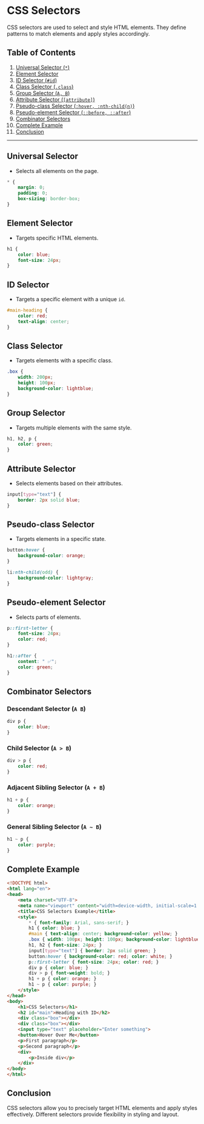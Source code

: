 # CSS Selectors

CSS selectors are used to select and style HTML elements. They define patterns to match elements and apply styles accordingly.

## Table of Contents
1. [Universal Selector (`*`)](#universal-selector)
2. [Element Selector](#element-selector)
3. [ID Selector (`#id`)](#id-selector)
4. [Class Selector (`.class`)](#class-selector)
5. [Group Selector (`A, B`)](#group-selector)
6. [Attribute Selector (`[attribute]`)](#attribute-selector)
7. [Pseudo-class Selector (`:hover, :nth-child(n)`) ](#pseudo-class-selector)
8. [Pseudo-element Selector (`::before, ::after`)](#pseudo-element-selector)
9. [Combinator Selectors](#combinator-selectors)
10. [Complete Example](#complete-example)
11. [Conclusion](#conclusion)

---

## Universal Selector
- Selects all elements on the page.
```css
* {
    margin: 0;
    padding: 0;
    box-sizing: border-box;
}
```

## Element Selector
- Targets specific HTML elements.
```css
h1 {
    color: blue;
    font-size: 24px;
}
```

## ID Selector
- Targets a specific element with a unique `id`.
```css
#main-heading {
    color: red;
    text-align: center;
}
```

## Class Selector
- Targets elements with a specific class.
```css
.box {
    width: 200px;
    height: 100px;
    background-color: lightblue;
}
```

## Group Selector
- Targets multiple elements with the same style.
```css
h1, h2, p {
    color: green;
}
```

## Attribute Selector
- Selects elements based on their attributes.
```css
input[type="text"] {
    border: 2px solid blue;
}
```

## Pseudo-class Selector
- Targets elements in a specific state.
```css
button:hover {
    background-color: orange;
}
```
```css
li:nth-child(odd) {
    background-color: lightgray;
}
```

## Pseudo-element Selector
- Selects parts of elements.
```css
p::first-letter {
    font-size: 24px;
    color: red;
}
```
```css
h1::after {
    content: " ✅";
    color: green;
}
```

## Combinator Selectors
### Descendant Selector (`A B`)
```css
div p {
    color: blue;
}
```
### Child Selector (`A > B`)
```css
div > p {
    color: red;
}
```
### Adjacent Sibling Selector (`A + B`)
```css
h1 + p {
    color: orange;
}
```
### General Sibling Selector (`A ~ B`)
```css
h1 ~ p {
    color: purple;
}
```

## Complete Example
```html
<!DOCTYPE html>
<html lang="en">
<head>
    <meta charset="UTF-8">
    <meta name="viewport" content="width=device-width, initial-scale=1.0">
    <title>CSS Selectors Example</title>
    <style>
        * { font-family: Arial, sans-serif; }
        h1 { color: blue; }
        #main { text-align: center; background-color: yellow; }
        .box { width: 100px; height: 100px; background-color: lightblue; display: inline-block; }
        h1, h2 { font-size: 24px; }
        input[type="text"] { border: 2px solid green; }
        button:hover { background-color: red; color: white; }
        p::first-letter { font-size: 24px; color: red; }
        div p { color: blue; }
        div > p { font-weight: bold; }
        h1 + p { color: orange; }
        h1 ~ p { color: purple; }
    </style>
</head>
<body>
    <h1>CSS Selectors</h1>
    <h2 id="main">Heading with ID</h2>
    <div class="box"></div>
    <div class="box"></div>
    <input type="text" placeholder="Enter something">
    <button>Hover Over Me</button>
    <p>First paragraph</p>
    <p>Second paragraph</p>
    <div>
        <p>Inside div</p>
    </div>
</body>
</html>
```

## Conclusion
CSS selectors allow you to precisely target HTML elements and apply styles effectively. Different selectors provide flexibility in styling and layout.

